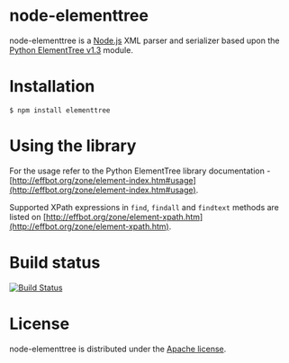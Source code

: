 node-elementtree
====================

node-elementtree is a [Node.js](http://nodejs.org) XML parser and serializer based upon the [Python ElementTree v1.3](http://effbot.org/zone/element-index.htm) module.

Installation
====================

    $ npm install elementtree
    
Using the library
====================

For the usage refer to the Python ElementTree library documentation - [http://effbot.org/zone/element-index.htm#usage](http://effbot.org/zone/element-index.htm#usage).

Supported XPath expressions in `find`, `findall` and `findtext` methods are listed on [http://effbot.org/zone/element-xpath.htm](http://effbot.org/zone/element-xpath.htm).

Build status
====================

[![Build Status](https://secure.travis-ci.org/racker/elementtree.png)](http://travis-ci.org/racker/node-elementtree)


License
====================

node-elementtree is distributed under the [Apache license](http://www.apache.org/licenses/LICENSE-2.0.html).
